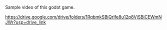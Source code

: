Sample video of this godot game.

https://drive.google.com/drive/folders/1RqbmkSBjQrlfe8u12p8VjSBiCEWmNJWr?usp=drive_link

